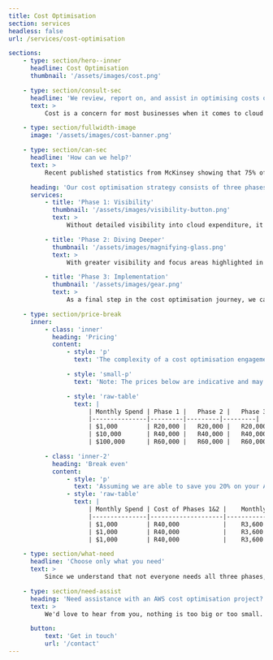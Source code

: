 ```yaml
---
title: Cost Optimisation
section: services
headless: false
url: /services/cost-optimisation

sections:
    - type: section/hero--inner
      headline: Cost Optimisation
      thumbnail: '/assets/images/cost.png'

    - type: section/consult-sec
      headline: 'We review, report on, and assist in optimising costs on AWS cloud solutions using our extensive AWS knowledge and experience.'
      text: >
          Cost is a concern for most businesses when it comes to cloud platforms. While cloud providers offer a vast array of services that can help improve business agility and delivery, these services can become very expensive if they are not architected and managed correctly. To have successful solutions running in the cloud, it is critical for the correct technology and processes to be in place, providing detailed visibility into ongoing expenditure, and for cost to be a key consideration when planning architectural patterns.

    - type: section/fullwidth-image
      image: '/assets/images/cost-banner.png'

    - type: section/can-sec
      headline: 'How can we help?'
      text: >
          Recent published statistics from McKinsey showing that 75% of cloud migrations go over budget, but with our wealth of experience of building and optimising AWS solutions, we can help you with both preventative and reactive measures.

      heading: 'Our cost optimisation strategy consists of three phases, each building upon the outcomes of the previous phase.'
      services:
          - title: 'Phase 1: Visibility'
            thumbnail: '/assets/images/visibility-button.png'
            text: >
                Without detailed visibility into cloud expenditure, it is very difficult to hone in on the most important focus areas. Knowledge is the first step to winning any battle, so we leave no stone unturned when analysing your AWS costs and make sure that everyone involved has the visibility and insight needed to understand every detail of their AWS usage and the costs associated with it. In phase one, our engineers will work with you to collect and visualise your AWS cost data across all your AWS accounts. A comprehensive, interactive dashboard will be deployed allowing you to slice and dice your costs in a myriad of ways, see trends and anomalies and make informed decisions regarding where to focus cost optimisation efforts for the greatest impact. In this phase it is possible to find some quick wins that can be implemented without digging deeper into the finer details of your workloads. These will be highlighted, providing a quick path to adding business value in the early stages of the engagement.

          - title: 'Phase 2: Diving Deeper'
            thumbnail: '/assets/images/magnifying-glass.png'
            text: >
                With greater visibility and focus areas highlighted in phase one, we use our expertise and wealth of experience in AWS to dig deeper into your workloads. It is paramount that we understand your use cases, architecture and the greater business context in order to make the most appropriate recommendations. After working closely with you to gather this greater level of domain specific understanding, we will compile a report that includes everything you need to know about what can potentially be done to cut costs. The report includes details on what could be optimised and how, as well as an estimate on how much effort it would take to implement each recommendation. This allows you to determine where to focus your effort in order to gain the greatest savings, in the shortest period of time. A workshop will be held at the end of the phase to discuss the report and ensure all stakeholders have a thorough understanding of the next steps.

          - title: 'Phase 3: Implementation'
            thumbnail: '/assets/images/gear.png'
            text: >
                As a final step in the cost optimisation journey, we can work with your teams internally over an agreed engagement period and help implement the cost optimisation options of your choosing from the report of phase two. This will allow you to directly leverage our experience in working with AWS and building solutions for your own cost saving benefits. Of course, you may decide to undertake the implementation of the phase two recommendations with your internal teams alone. That’s cool, we won’t be too hurt if you leave us out and you will know where to find us if you do need a hand at any point. The Fundis are always happy to help.

    - type: section/price-break
      inner:
          - class: 'inner'
            heading: 'Pricing'
            content:
                - style: 'p'
                  text: 'The complexity of a cost optimisation engagement grows based on the size of your AWS environment. We use monthly AWS spend as a yardstick for  complexity and pricing scales based on this'

                - style: 'small-p'
                  text: 'Note: The prices below are indicative and may change depending on the specific complexity (or lack thereof) of your AWS environment once exploratory conversations have been completed.'

                - style: 'raw-table'
                  text: |
                      | Monthly Spend |	Phase 1 |	Phase 2 |	Phase 3 |
                      |---------------|---------|---------|---------|
                      | $1,000        |	R20,000 |	R20,000 |	R20,000 |
                      | $10,000       |	R40,000 |	R40,000 |	R40,000 |
                      | $100,000      |	R60,000 |	R60,000 |	R60,000 |

          - class: 'inner-2'
            heading: 'Break even'
            content:
                - style: 'p'
                  text: 'Assuming we are able to save you 20% on your AWS bill (we hope for more of course!), after how many months would you break even should you engage with us on the first two phases of our strategy?'
                - style: 'raw-table'
                  text: |
                      | Monthly Spend |	Cost of Phases 1&2 |	Monthly Savings |	Break Even |
                      |---------------|--------------------|------------------|------------|
                      | $1,000        |	R40,000            |	R3,600          |	11 months  |
                      | $1,000        |	R40,000            |	R3,600          |	11 months  |
                      | $1,000        |	R40,000            |	R3,600          |	11 months  |

    - type: section/what-need
      headline: 'Choose only what you need'
      text: >
          Since we understand that not everyone needs all three phases, we give our customers the option to have us assist with only providing visibility (phase one only), or with both the visibility and a report of potential optimisations (phase one and two only). Phase three is only possible if we’ve had the opportunity to work through the previous phases of the engagement with you.

    - type: section/need-assist
      heading: 'Need assistance with an AWS cost optimisation project?'
      text: >
          We'd love to hear from you, nothing is too big or too small.

      button:
          text: 'Get in touch'
          url: '/contact'
---
```

